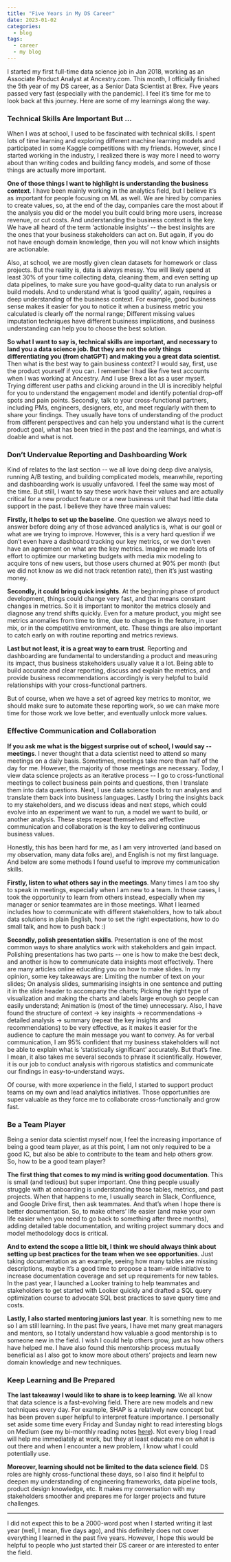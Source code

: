 ```yaml
---
title: "Five Years in My DS Career"
date: 2023-01-02
categories:
  - blog
tags:
  - career
  - my blog
---
```


I started my first full-time data science job in Jan 2018, working as an Associate Product Analyst at Ancestry.com. This month, I officially finished the 5th year of my DS career, as a Senior Data Scientist at Brex. Five years passed very fast (especially with the pandemic). I feel it’s time for me to look back at this journey. Here are some of my learnings along the way.

### Technical Skills Are Important But …


When I was at school, I used to be fascinated with technical skills. I spent lots of time learning and exploring different machine learning models and participated in some Kaggle competitions with my friends. However, since I started working in the industry, I realized there is way more I need to worry about than writing codes and building fancy models, and some of those things are actually more important.

**One of those things I want to highlight is understanding the business context**. I have been mainly working in the analytics field, but I believe it’s as important for people focusing on ML as well. We are hired by companies to create values, so, at the end of the day, companies care the most about if the analysis you did or the model you built could bring more users, increase revenue, or cut costs. And understanding the business context is the key. We have all heard of the term ‘actionable insights’ -- the best insights are the ones that your business stakeholders can act on. But again, if you do not have enough domain knowledge, then you will not know which insights are actionable.

Also, at school, we are mostly given clean datasets for homework or class projects. But the reality is, data is always messy. You will likely spend at least 30% of your time collecting data, cleaning them, and even setting up data pipelines, to make sure you have good-quality data to run analysis or build models. And to understand what is ‘good quality’, again, requires a deep understanding of the business context. For example, good business sense makes it easier for you to notice it when a business metric you calculated is clearly off the normal range; Different missing values imputation techniques have different business implications, and business understanding can help you to choose the best solution.

**So what I want to say is, technical skills are important, and necessary to land you a data science job. But they are not the only things differentiating you (from chatGPT) and making you a great data scientist**. Then what is the best way to gain business context? I would say, first, use the product yourself if you can. I remember I had like five test accounts when I was working at Ancestry. And I use Brex a lot as a user myself. Trying different user paths and clicking around in the UI is incredibly helpful for you to understand the engagement model and identify potential drop-off spots and pain points. Secondly, talk to your cross-functional partners, including PMs, engineers, designers, etc, and meet regularly with them to share your findings. They usually have tons of understanding of the product from different perspectives and can help you understand what is the current product goal, what has been tried in the past and the learnings, and what is doable and what is not.  

### Don’t Undervalue Reporting and Dashboarding Work


Kind of relates to the last section -- we all love doing deep dive analysis, running A/B testing, and building complicated models, meanwhile, reporting and dashboarding work is usually unfavored. I feel the same way most of the time. But still, I want to say these work have their values and are actually critical for a new product feature or a new business unit that had little data support in the past. I believe they have three main values:

**Firstly, it helps to set up the baseline**. One question we always need to answer before doing any of those advanced analytics is, what is our goal or what are we trying to improve. However, this is a very hard question if we don’t even have a dashboard tracking our key metrics, or we don’t even have an agreement on what are the key metrics. Imagine we made lots of effort to optimize our marketing budgets with media mix modeling to acquire tons of new users, but those users churned at 90% per month (but we did not know as we did not track retention rate), then it’s just wasting money.

**Secondly, it could bring quick insights**. At the beginning phase of product development, things could change very fast, and that means constant changes in metrics. So it is important to monitor the metrics closely and diagnose any trend shifts quickly. Even for a mature product, you might see metrics anomalies from time to time, due to changes in the feature, in user mix, or in the competitive environment, etc. These things are also important to catch early on with routine reporting and metrics reviews.

**Last but not least, it is a great way to earn trust**. Reporting and dashboarding are fundamental to understanding a product and measuring its impact, thus business stakeholders usually value it a lot. Being able to build accurate and clear reporting, discuss and explain the metrics, and provide business recommendations accordingly is very helpful to build relationships with your cross-functional partners.   

But of course, when we have a set of agreed key metrics to monitor, we should make sure to automate these reporting work, so we can make more time for those work we love better, and eventually unlock more values.

### Effective Communication and Collaboration


**If you ask me what is the biggest surprise out of school, I would say -- meetings**. I never thought that a data scientist need to attend so many meetings on a daily basis. Sometimes, meetings take more than half of the day for me. However, the majority of those meetings are necessary. Today, I view data science projects as an iterative process -- I go to cross-functional meetings to collect business pain points and questions, then I translate them into data questions. Next, I use data science tools to run analyses and translate them back into business languages. Lastly I bring the insights back to my stakeholders, and we discuss ideas and next steps, which could evolve into an experiment we want to run, a model we want to build, or another analysis. These steps repeat themselves and effective communication and collaboration is the key to delivering continuous business values.

Honestly, this has been hard for me, as I am very introverted (and based on my observation, many data folks are), and English is not my first language. And below are some methods I found useful to improve my communication skills.

**Firstly, listen to what others say in the meetings**. Many times I am too shy to speak in meetings, especially when I am new to a team. In those cases, I took the opportunity to learn from others instead, especially when my manager or senior teammates are in those meetings. What I learned includes how to communicate with different stakeholders, how to talk about data solutions in plain English, how to set the right expectations, how to do small talk, and how to push back :)

**Secondly, polish presentation skills**. Presentation is one of the most common ways to share analytics work with stakeholders and gain impact. Polishing presentations has two parts -- one is how to make the best deck, and another is how to communicate data insights most effectively. There are many articles online educating you on how to make slides. In my opinion, some key takeaways are: Limiting the number of text on your slides; On analysis slides, summarising insights in one sentence and putting it in the slide header to accompany the charts; Picking the right type of visualization and making the charts and labels large enough so people can easily understand; Animation is (most of the time) unnecessary. Also, I have found the structure of context -> key insights -> recommendations -> detailed analysis -> summary (repeat the key insights and recommendations) to be very effective, as it makes it easier for the audience to capture the main message you want to convey. As for verbal communication, I am 95% confident that my business stakeholders will not be able to explain what is ‘statistically significant’ accurately. But that’s fine. I mean, it also takes me several seconds to phrase it scientifically. However, it is our job to conduct analysis with rigorous statistics and communicate our findings in easy-to-understand ways.

Of course, with more experience in the field, I started to support product teams on my own and lead analytics initiatives. Those opportunities are super valuable as they force me to collaborate cross-functionally and grow fast.

### Be a Team Player


Being a senior data scientist myself now, I feel the increasing importance of being a good team player, as at this point, I am not only required to be a good IC, but also be able to contribute to the team and help others grow. So, how to be a good team player?

**The first thing that comes to my mind is writing good documentation**. This is small (and tedious) but super important. One thing people usually struggle with at onboarding is understanding those tables, metrics, and past projects. When that happens to me, I usually search in Slack, Confluence, and Google Drive first, then ask teammates. And that’s when I hope there is better documentation. So, to make others’ life easier (and make your own life easier when you need to go back to something after three months), adding detailed table documentation, and writing project summary docs and model methodology docs is critical.

**And to extend the scope a little bit, I think we should always think about setting up best practices for the team when we see opportunities**. Just taking documentation as an example, seeing how many tables are missing descriptions, maybe it’s a good time to propose a team-wide initiative to increase documentation coverage and set up requirements for new tables. In the past year, I launched a Looker training to help teammates and stakeholders to get started with Looker quickly and drafted a SQL query optimization course to advocate SQL best practices to save query time and costs.

**Lastly, I also started mentoring juniors last year**. It is something new to me so I am still learning. In the past five years, I have met many great managers and mentors, so I totally understand how valuable a good mentorship is to someone new in the field. I wish I could help others grow, just as how others have helped me. I have also found this mentorship process mutually beneficial as I also got to know more about others’ projects and learn new domain knowledge and new techniques.  

### Keep Learning and Be Prepared


**The last takeaway I would like to share is to keep learning**. We all know that data science is a fast-evolving field. There are new models and new techniques every day. For example, SHAP is a relatively new concept but has been proven super helpful to interpret feature importance. I personally set aside some time every Friday and Sunday night to read interesting blogs on Medium (see my bi-monthly reading notes [here](https://yudong-94.github.io/personal-website/tags/#reading-notes)). Not every blog I read will help me immediately at work, but they at least educate me on what is out there and when I encounter a new problem, I know what I could potentially use.

**Moreover, learning should not be limited to the data science field**. DS roles are highly cross-functional these days, so I also find it helpful to deepen my understanding of engineering frameworks, data pipeline tools, product design knowledge, etc. It makes my conversation with my stakeholders smoother and prepares me for larger projects and future challenges.

---

I did not expect this to be a 2000-word post when I started writing it last year (well, I mean, five days ago), and this definitely does not cover everything I learned in the past five years. However, I hope this would be helpful to people who just started their DS career or are interested to enter the field.
